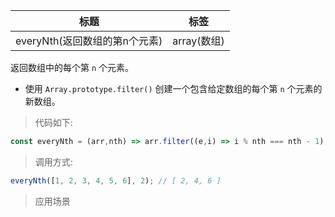 |  标题   | 标签  |
|  ----  | ----  |
| everyNth(返回数组的第n个元素) | array(数组) |

返回数组中的每个第 `n` 个元素。

* 使用 `Array.prototype.filter()` 创建一个包含给定数组的每个第 `n` 个元素的新数组。

> 代码如下:

```js
const everyNth = (arr,nth) => arr.filter((e,i) => i % nth === nth - 1);
```

> 调用方式:

```js
everyNth([1, 2, 3, 4, 5, 6], 2); // [ 2, 4, 6 ]
```

> 应用场景